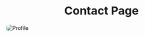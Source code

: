 <h1 style="font-size: 30px; text-align: center;">Contact Page</h1>
<img src="https://fv5-3.files.fm/thumb_show.php?i=wjhaugfup2&view&v=1&PHPSESSID=9c89eab3565a4af554e0c94aa02dc84c2bb8266b" alt="Profile" style="border-radius: 25%;"/>
